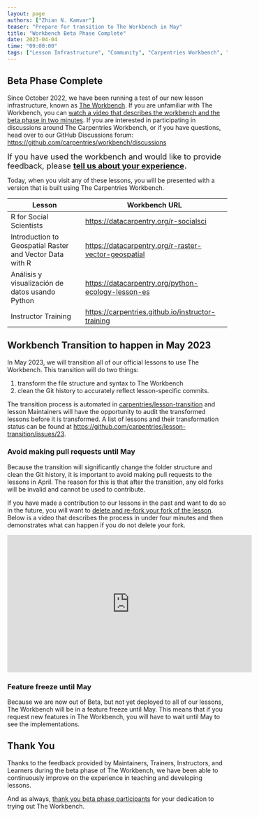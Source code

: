 ```yaml
---
layout: page
authors: ["Zhian N. Kamvar"]
teaser: "Prepare for transition to The Workbench in May"
title: "Workbench Beta Phase Complete"
date: 2023-04-04
time: "09:00:00"
tags: ["Lesson Infrastructure", "Community", "Carpentries Workbench", "Beta"]
---
```



## Beta Phase Complete

Since October 2022, we have been running a test of our new lesson infrastructure,
known as [The Workbench](https://carpentries.github.io/workbench).
If you are unfamiliar with The Workbench, you can [watch a video that describes
the workbench and the beta phase in two minutes](https://youtu.be/x7tETGpF3-4).
If you are interested in participating in discussions around The Carpentries
Workbench, or if you have questions, head over to our GitHub Discussions forum: <https://github.com/carpentries/workbench/discussions>

<span style='font-size: large;'>If you have used the workbench and would like to provide feedback, please
<b><a href='https://carpentries.typeform.com/to/KRBl4IZM'>tell us about your experience</a>.</b></span> 

Today, when you visit any of these lessons, you will be presented with a
version that is built using The Carpentries Workbench.

| Lesson                                                   | Workbench URL                                          |
| -------------------------------------------------------- | ------------------------------------------------------ |
| R for Social Scientists                                  | <https://datacarpentry.org/r-socialsci>                |
| Introduction to Geospatial Raster and Vector Data with R | <https://datacarpentry.org/r-raster-vector-geospatial> |
| Análisis y visualización de datos usando Python          | <https://datacarpentry.org/python-ecology-lesson-es>   |
| Instructor Training                                      | <https://carpentries.github.io/instructor-training>    |


## Workbench Transition to happen in May 2023

In May 2023, we will transition all of our official lessons to use The Workbench.
This transition will do two things:

1. transform the file structure and syntax to The Workbench
2. clean the Git history to accurately reflect lesson-specific commits.

The transition process is automated in
[carpentries/lesson-transition](https://github.com/carpentries/lesson-transition#readme)
and lesson Maintainers will have the opportunity to audit the transformed
lessons before it is transformed. A list of lessons and their transformation
status can be found at <https://github.com/carpentries/lesson-transition/issues/23>.

### Avoid making pull requests until May

Because the transition will significantly change the folder structure and clean
the Git history, it is important to avoid making pull requests to the lessons 
in April. The reason for this is that after the transition, any old forks will
be invalid and cannot be used to contribute. 

If you have made a contribution to our lessons in the past and want to do so in
the future, you will want to [delete and re-fork your fork of the lesson](https://carpentries.github.io/workbench/faq.html#update-fork-from-styles).
Below is a video that describes the process in under four minutes and then 
demonstrates what can happen if you do not delete your fork. 

<iframe width="560" height="315" src="https://www.youtube-nocookie.com/embed/9DVwy818MIE" title="YouTube video player" frameborder="0" allow="accelerometer; autoplay; clipboard-write; encrypted-media; gyroscope; picture-in-picture; web-share" allowfullscreen></iframe>


### Feature freeze until May

Because we are now out of Beta, but not yet deployed to all of our lessons, The
Workbench will be in a feature freeze until May. This means that if you request
new features in The Workbench, you will have to wait until May to see the
implementations.

## Thank You

Thanks to the feedback provided by Maintainers, Trainers, Instructors, and
Learners during the beta phase of The Workbench, we have been able to
continuously improve on the experience in teaching and developing lessons. 

And as always, [thank you beta phase
participants](https://carpentries.org/blog/2023/02/dovetail-15/#thank-you-beta-phase-participants)
for your dedication to trying out The Workbench.

